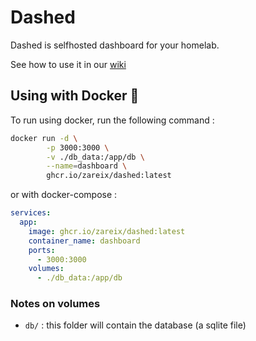 # Dashed

Dashed is selfhosted dashboard for your homelab.

See how to use it in our [wiki](https://github.com/Zareix/dashed/wiki)

## Using with Docker 🐳

To run using docker, run the following command :

```bash
docker run -d \
        -p 3000:3000 \
        -v ./db_data:/app/db \
        --name=dashboard \
        ghcr.io/zareix/dashed:latest
```

or with docker-compose :

```yml
services:
  app:
    image: ghcr.io/zareix/dashed:latest
    container_name: dashboard
    ports:
      - 3000:3000
    volumes:
      - ./db_data:/app/db
```

### Notes on volumes

- `db/` : this folder will contain the database (a sqlite file)
